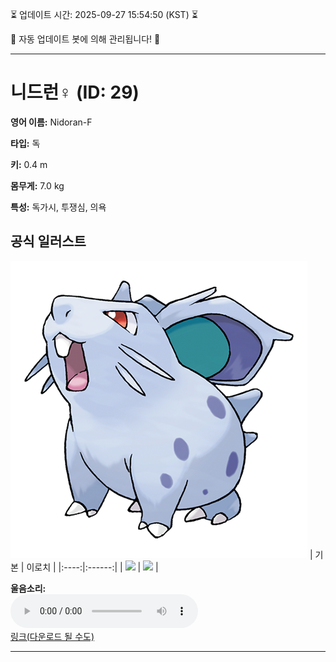 
⏳ 업데이트 시간: 2025-09-27 15:54:50 (KST) ⏳

🤖 자동 업데이트 봇에 의해 관리됩니다! 🤖

---

# 니드런♀ (ID: 29)
**영어 이름:** Nidoran-F

**타입:** 독

**키:** 0.4 m

**몸무게:** 7.0 kg

**특성:** 독가시, 투쟁심, 의욕

## 공식 일러스트
![](https://raw.githubusercontent.com/PokeAPI/sprites/master/sprites/pokemon/other/official-artwork/29.png)
| 기본 | 이로치 |
|:----:|:------:|
| <img src="http://play.pokemonshowdown.com/sprites/ani/nidoran-f.gif" width="200"> | <img src="https://raw.githubusercontent.com/PokeAPI/sprites/master/sprites/pokemon/shiny/29.png" width="200"> |

**울음소리:**<br><audio controls src="https://raw.githubusercontent.com/PokeAPI/cries/main/cries/pokemon/latest/29.ogg"></audio><br> [링크(다운로드 될 수도)](https://raw.githubusercontent.com/PokeAPI/cries/main/cries/pokemon/latest/29.ogg)


---
